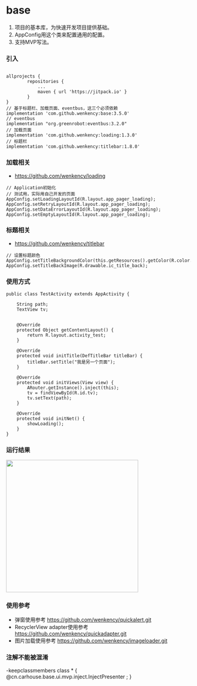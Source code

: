 # base

1. 项目的基本库，为快速开发项目提供基础。
2. AppConfig用这个类来配置通用的配置。
3. 支持MVP写法。

### 引入

```

allprojects {
		repositories {
			...
			maven { url 'https://jitpack.io' }
		}
}
// 基于标题栏、加载页面、eventbus，这三个必须依赖
implementation 'com.github.wenkency:base:3.5.0'
// eventbus
implementation "org.greenrobot:eventbus:3.2.0"
// 加载页面
implementation 'com.github.wenkency:loading:1.3.0'
// 标题栏
implementation 'com.github.wenkency:titlebar:1.8.0'

```
### 加载相关
*  https://github.com/wenkency/loading
```
// Application初始化
// 测试用，实际用自己开发的页面
AppConfig.setLoadingLayoutId(R.layout.app_pager_loading);
AppConfig.setRetryLayoutId(R.layout.app_pager_loading);
AppConfig.setDataErrorLayoutId(R.layout.app_pager_loading);
AppConfig.setEmptyLayoutId(R.layout.app_pager_loading);
```
### 标题相关
* https://github.com/wenkency/titlebar
```
// 设置标题颜色
AppConfig.setTitleBackgroundColor(this.getResources().getColor(R.color.colorAccent));
AppConfig.setTitleBackImage(R.drawable.ic_title_back);
```
### 使用方式

```
public class TestActivity extends AppActivity {

    String path;
    TextView tv;


    @Override
    protected Object getContentLayout() {
        return R.layout.activity_test;
    }

    @Override
    protected void initTitle(DefTitleBar titleBar) {
        titleBar.setTitle("我是另一个页面");
    }

    @Override
    protected void initViews(View view) {
        ARouter.getInstance().inject(this);
        tv = findViewById(R.id.tv);
        tv.setText(path);
    }

    @Override
    protected void initNet() {
        showLoading();
    }
}

```

### 运行结果

<img src="screenshot/image.jpg" width="360px"/>

### 使用参考

* 弹窗使用参考
https://github.com/wenkency/quickalert.git
* RecyclerView adapter使用参考
https://github.com/wenkency/quickadapter.git
* 图片加载使用参考
https://github.com/wenkency/imageloader.git


### 注解不能被混淆
-keepclassmembers class * {
@cn.carhouse.base.ui.mvp.inject.InjectPresenter <fields>;
}
